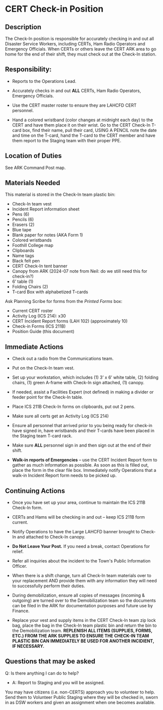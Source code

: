 # CERT Check-in Position

## Description

The Check-In position is responsible for accurately checking in and out all Disaster Service Workers, including CERTs, Ham Radio Operators and Emergency Officials. When CERTs or others leave the CERT ARK area to go home for the end of their shift, they must check out at the Check-In station.

## Responsibility:

* Reports to the Operations Lead.

* Accurately checks in and out **ALL** CERTs, Ham Radio Operators, Emergency Officials.

* Use the CERT master roster to ensure they are LAHCFD CERT personnel.

* Hand a colored wristband \(color changes at midnight each day\) to the CERT and have them place it on their wrist. Go to the CERT Check-In T-card box, find their name, pull their card, USING A PENCIL note the date and time on the T-card, hand the T-card to the CERT member and have them report to the Staging team with their proper PPE.

## Location of Duties

See ARK Command Post map.

## Materials Needed

This material is stored in the Check-In team plastic bin:

* Check-In team vest
* Incident Report information sheet
* Pens \(6\)
* Pencils \(6\)
* Erasers \(2\)
* Blue tape
* Blank paper for notes (AKA Form 1)
* Colored wristbands
* Foothill College map
* Clipboards
* Name tags
* Black felt pen
* CERT Check-In tent banner
* Canopy from ARK   (2024-07 note from Neil: do we still need this for check-in?)
* 6’ table \(1\)
* Folding Chairs \(2\)
* T-card Box with alphabetized T-cards

Ask Planning Scribe for forms from the *Printed Forms* box:

* Current CERT roster
* Activity Log (ICS 214): x30
* CERT Incident Report forms (LAH 102) \(approximately 10\)
* Check-in Forms (ICS 211B) 
* Position Guide (this document)


## Immediate Actions

* Check out a radio from the Communications team.

* Put on the Check-In team vest.

* Set up your workstation, which includes \(1\) 3’ x 6’ white table, \(2\) folding chairs, \(1\) green A-frame with Check-In sign attached, \(1\) canopy.

* If needed, assist a Facilities Expert (not defined) in making a divider or feeder point for the Check-In table.

* Place ICS 211B Check-In forms on clipboards, put out 2 pens.

* Make sure all certs get an Activity Log (ICS 214)

* Ensure all personnel that arrived prior to you being ready for check-in have signed in, have wristbands and their T-cards have been placed in the Staging team T-card rack.

* Make sure **ALL** personnel sign in and then sign out at the end of their shift.

* **Walk-in reports of Emergencies** – use the CERT Incident Report form to gather as much information as possible. As soon as this is filled out, place the form in the clear file box. Immediately notify Operations that a walk-in Incident Report form needs to be picked up.

## Continuing Actions

* Once you have set up your area, continue to maintain the ICS 211B Check-In form.

* CERTs and Hams will be checking in and out – keep ICS 211B form current.

* Notify Operations to have the Large LAHCFD banner brought to Check-In and attached to Check-In canopy.

* **Do Not Leave Your Post.** If you need a break, contact Operations for relief.

* Refer all inquiries about the incident to the Town's Public Information Officer.

* When there is a shift change, turn all Check-In team materials over to your replacement AND provide them with any information they will need to successfully perform their duties.

* During demobilization, ensure all copies of messages \(incoming & outgoing\) are turned over to the Demobilization team so the documents can be filed in the ARK for documentation purposes and future use by Finance.

* Replace your vest and supply items in the CERT Check-In team zip lock bag, place the bag in the Check-In team plastic bin and return the bin to the Demobilization team. **REPLENISH ALL ITEMS \(SUPPLIES, FORMS, ETC.\) FROM THE ARK SUPPLIES TO ENSURE THE CHECK-IN TEAM PLASTIC BIN CAN IMMEDIATELY BE USED FOR ANOTHER INCIDIENT, IF NECESSARY.**

## Questions that may be asked

Q: Is there anything I can do to help?

* A: Report to Staging and you will be assigned.



You may have citizens \(i.e. non-CERTS\) approach you to volunteer to help. Send them to Volunteer Public Staging where they will be checked in, sworn in as DSW workers and given an assignment when one becomes available.

